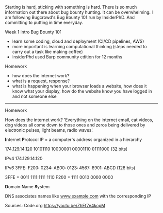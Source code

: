 Starting is hard, sticking with something is hard. There is so much information out there about bug bounty hunting. It can be overwhelming. I am following Bugcrowd's Bug Bounty 101 run by InsiderPhD. And committing to putting in time everyday.

Week 1 Intro Bug Bounty 101

- learn some coding, cloud and deployment (CI/CD pipelines, AWS)
- more important is learning computational thinking (steps needed to carry out a task like making coffee)
- InsiderPhd used Burp community edition for 12 months

Homework
- how does the internet work?
- what is a request, response? 
- what is happening when your browser loads a website, how does it know what your display, how do the website know you have logged in and not someone else
_______

Homework

How does the internet work?
'Everything on the internet email, cat videos, dog videos all come down to those ones and zeros being delivered by electronic pulses, light beams, radio waves.'

**I**nternet **P**rotocol
IP = a computer's address
organized in a hierarchy

174.129.14.120 
10101110 10000001 00001110 01111000 (32 bits)

IPv4 174.129.14.120 

IPv6 3FFE: F200: 0234: AB00: 0123: 4567: 8901: ABCD (128 bits)
     
3FFE = 0011 1111 1111 1110
F200 = 1111 0010 0000 0000

**D**omain
**N**ame
**S**ystem

DNS associates names like www.example.com with the corresponding IP










Sources: 
Code.org https://youtu.be/ZhEf7e4kopM
